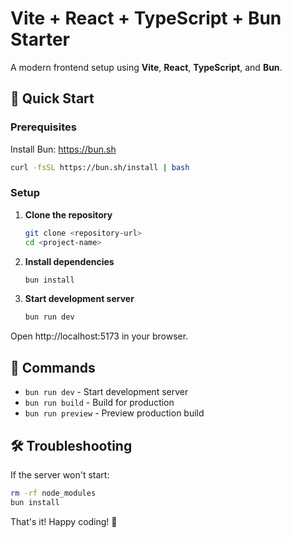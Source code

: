 # Vite + React + TypeScript + Bun Starter

A modern frontend setup using **Vite**, **React**, **TypeScript**, and **Bun**.

## 🚀 Quick Start

### Prerequisites
Install Bun: https://bun.sh
```bash
curl -fsSL https://bun.sh/install | bash
```

### Setup
1. **Clone the repository**
   ```bash
   git clone <repository-url>
   cd <project-name>
   ```

2. **Install dependencies**
   ```bash
   bun install
   ```

3. **Start development server**
   ```bash
   bun run dev
   ```

Open http://localhost:5173 in your browser.

## 📜 Commands

- `bun run dev` - Start development server
- `bun run build` - Build for production
- `bun run preview` - Preview production build

## 🛠️ Troubleshooting

If the server won't start:
```bash
rm -rf node_modules
bun install
```

That's it! Happy coding! 🎉